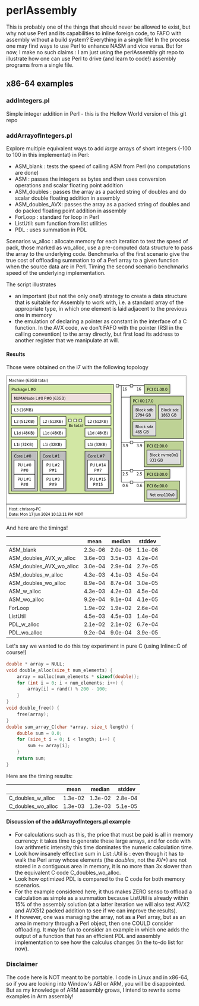 # perlAssembly

This is probably one of the things that should never be allowed to exist, but why not use Perl and its capabilities to inline foreign code, to FAFO with assembly without a build system? Everything in a single file! In the process one may find ways to use Perl to enhance NASM and vice versa. But for now, I make no such claims : I am just using the perlAssembly git repo to illustrate how one can use Perl to drive (and learn to code!) assembly programs from a single file. 

## x86-64 examples

### addIntegers.pl
Simple integer addition in Perl - this is the Hellow World version of this git repo

### addArrayofIntegers.pl
Explore multiple equivalent ways to add *large* arrays of short integers (-100 to 100 in this implementat) in Perl:
* ASM\_blank : tests the speed of calling ASM from Perl (no computations are done)
* ASM : passes the integers as bytes and then uses conversion operations and scalar floating point addition
* ASM\_doubles : passes the array as a packed string of doubles and do scalar double floating addition in assembly
* ASM\_doubles\_AVX: passes the array as a packed string of doubles and do packed floating point addition in assembly
* ForLoop : standard for loop in Perl
* ListUtil: sum function from list utilities
* PDL : uses summation in PDL

Scenarios w\_alloc : allocate memory for each iteration to test the speed of pack, those marked
as wo\_alloc, use a pre-computed data structure to pass the array to the underlying code. 
Benchmarks of the first scenario give the true cost of offloading summation to of a Perl array to a given 
function when the source data are in Perl. Timing the second scenario benchmarks speed of the
underlying implementation.

The script illustrates 
* an important (but not the only one!) strategy to create a data structure
that is suitable for Assembly to work with, i.e. a standard array of the appropriate type, 
in which one element is laid adjacent to the previous one in memory
* the emulation of declaring a pointer as constant in the interface of a C function. In the
AVX code, we don't FAFO with the pointer (RSI in the calling convention) to the array directly,
but first load its address to another register that we manipulate at will.  


#### Results
Those were obtained on the i7 with the following topology

![Topology of system](i7.png)

And here are the timings! 

|                              |  mean  | median | stddev |
|------------------------------|--------|--------|--------|
|ASM\_blank                    | 2.3e-06| 2.0e-06| 1.1e-06|
|ASM\_doubles\_AVX\_w\_alloc   | 3.6e-03| 3.5e-03| 4.2e-04|
|ASM\_doubles\_AVX\_wo\_alloc  | 3.0e-04| 2.9e-04| 2.7e-05|
|ASM\_doubles\_w\_alloc        | 4.3e-03| 4.1e-03| 4.5e-04|
|ASM\_doubles\_wo\_alloc       | 8.9e-04| 8.7e-04| 3.0e-05|
|ASM\_w\_alloc                 | 4.3e-03| 4.2e-03| 4.5e-04|
|ASM\_wo\_alloc                | 9.2e-04| 9.1e-04| 4.1e-05|
|ForLoop                       | 1.9e-02| 1.9e-02| 2.6e-04|
|ListUtil                      | 4.5e-03| 4.5e-03| 1.4e-04|
|PDL\_w\_alloc                 | 2.1e-02| 2.1e-02| 6.7e-04|
|PDL\_wo\_alloc                | 9.2e-04| 9.0e-04| 3.9e-05|

Let's say we wanted to do this toy experiment in pure C (using Inline::C of course!)
```C
double * array = NULL;
void double_alloc(size_t num_elements) {
    array = malloc(num_elements * sizeof(double));
    for (int i = 0; i < num_elements; i++) {
        array[i] = rand() % 200 - 100;
    }
}
void double_free() {
    free(array);
}
double sum_array_C(char *array, size_t length) {
    double sum = 0.0;
    for (size_t i = 0; i < length; i++) {
        sum += array[i];
    }
    return sum;
}
```

Here are the timing results:

|                              |  mean  | median | stddev |
|------------------------------|--------|--------|--------|
|C\_doubles\_w\_alloc          |1.3e-02 |1.3e-02 | 2.8e-04|
|C\_doubles\_wo\_alloc         |1.3e-03 |1.3e-03 | 5.1e-05|

#### Discussion of the addArrayofIntegers.pl example
* For calculations such as this, the price that must be paid is all in memory currency: it
takes time to generate these large arrays, and for code with low arithmetic intensity this
time dominates the numeric calculation time.
* Look how insanely effective sum in List::Util is : even though it has to walk the Perl 
array whose elements (the *doubles*, not the AV*) are not stored in a contiguous area in memory,
it is no more than 3x slower than the equivalent C code  C\_doubles\_wo\_alloc. 
* Look how optimized PDL is compared to the C code for both memory scenarios. 
* For the example considered here, it thus makes ZERO senso to offload a calculation as simple as a 
summation because ListUtil is already within 15% of the assembly solution (at a latter iteration
we will also test AVX2 and AVX512 packed addition to see if we can improve the results). 
* If however, one was managing the array, not as a Perl array, but as an area in memory through 
a Perl object, then one COULD consider offloading. It may be fun to consider an example in 
which one adds the output of a function that has an efficient PDL and assembly implementation
to see how the calculus changes (in the to-do list for now).


### Disclaimer
The code here is NOT meant to be portable. I code in Linux and in x86-64, so if you are looking into Window's ABI or ARM, you will be disappointed. But as my knowledge of ARM assembly grows, I intend to rewrite some examples in Arm assembly!

